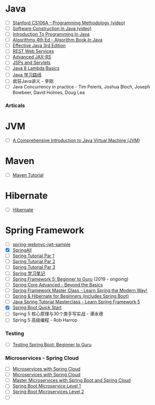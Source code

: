 # Java

- [ ] [Stanford CS106A - Programming Methodology (video)](https://see.stanford.edu/Course/CS106A)
- [ ] [Software Construction In Java (video)](https://www.edx.org/course/software-construction-java-mitx-6-005-1x)
- [ ] [Introduction To Programming In Java](http://introcs.cs.princeton.edu/java/home/)
- [ ] [Algorithms 4th Ed - Algorithm Book In Java](http://algs4.cs.princeton.edu/home/)
- [ ] [Effective Java 3rd Edition](https://www.amazon.com/Effective-Java-Joshua-Bloch-ebook/dp/B078H61SCH)
- [ ] [REST Web Services](https://www.youtube.com/watch?v=xkKcdK1u95s&list=PLqq-6Pq4lTTZh5U8RbdXq0WaYvZBz2rbn)
- [ ] [Advanced JAX-RS](https://www.youtube.com/watch?v=aHGGMX_Zq1w&list=PLqq-6Pq4lTTY40IcG584ynNqibMc1heIa)
- [ ] [JSPs and Servlets](https://www.youtube.com/watch?v=b42CJ0r-1to&list=PLE0F6C1917A427E96)
- [ ] [Java 8 Lambda Basics](https://www.youtube.com/watch?v=gpIUfj3KaOc&list=PLqq-6Pq4lTTa9YGfyhyW2CqdtW9RtY-I3)
- [ ] [Java 学习路线](https://edu.aliyun.com/roadmap/java?spm=5176.8764702.aliyun-edu-index-001.5.54e34679Who09d)
- [ ] 疯狂Java讲义 - 李刚
- [ ] Java Concurrency in practice - Tim Peierls, Joshua Bloch, Joseph Bowbeer, David Holmes, Doug Lea

### Articals


# JVM
- [ ] [A Comprehensive Introduction to Java Virtual Machine (JVM)](https://www.udemy.com/a-comprehensive-introduction-to-java-virtual-machine-jvm/)

# Maven
- [ ] [Maven Tutorial](https://www.youtube.com/watch?v=al7bRZzz4oU&list=PL92E89440B7BFD0F6)

# Hibernate
- [ ] [Hibernate](https://www.youtube.com/watch?v=Yv2xctJxE-w&list=PL4AFF701184976B25)

# Spring Framework

- [ ] [spring-webmvc-jwt-sample](https://github.com/hantsy/spring-webmvc-jwt-sample)
- [X] [SpringAll](https://github.com/wuyouzhuguli/SpringAll)
- [ ] [Spring Tutorial Par 1](https://www.youtube.com/watch?v=GB8k2-Egfv0&list=PLC97BDEFDCDD169D7)
- [ ] [Spring Tutorial Par 2](https://www.youtube.com/watch?v=QdyLsX0nG30&list=PLE37064DE302862F8)
- [ ] [Spring Tutorial Par 3](https://www.youtube.com/watch?v=eR_JFtqyNL4&list=PL1A506B159E5BD13E)
- [ ] [Spring 学习笔记](https://blog.csdn.net/supingemail/article/details/85988220)
- [ ] [Spring Framework 5: Beginner to Guru](https://www.udemy.com/course/spring-framework-5-beginner-to-guru/) (2019 - ongoing)
- [ ] [Spring Core Advanced - Beyond the Basics](https://www.udemy.com/spring-core-advanced-beyond-the-basics/)
- [ ] [Spring Framework Master Class - Learn Spring the Modern Way!](https://www.udemy.com/spring-tutorial-for-beginners/)
- [ ] [Spring & Hibernate for Beginners (includes Spring Boot)](https://www.udemy.com/spring-hibernate-tutorial/)
- [ ] [Java Spring Tutorial Masterclass - Learn Spring Framework 5](https://www.udemy.com/course/java-spring-framework-masterclass/)
- [X] [Spring Boot Quick Start](https://www.youtube.com/watch?v=msXL2oDexqw&list=PLqq-6Pq4lTTbx8p2oCgcAQGQyqN8XeA1x)
- [ ] Spring 5 核心原理与30个类手写实战 - 谭永德
- [ ] Spring 5 高级编程 - Rob Harrop

### Testing
- [ ] [Testing Spring Boot: Beginner to Guru
](https://www.udemy.com/testing-spring-boot-beginner-to-guru/)

### Microservices - Spring Cloud
- [ ] [Microservices with Spring Cloud](https://www.udemy.com/microservices-with-spring-cloud-a/)
- [ ] [Microservices with Spring Cloud](https://www.udemy.com/microservices-with-spring-cloud/)
- [ ] [Master Microservices with Spring Boot and Spring Cloud](https://www.udemy.com/microservices-with-spring-boot-and-spring-cloud/)
- [ ] [Spring Boot Microservice Level 1](https://www.youtube.com/watch?v=y8IQb4ofjDo&list=PLqq-6Pq4lTTZSKAFG6aCDVDP86Qx4lNas)
- [ ] [Spring Boot Microservices Level 2](https://www.youtube.com/watch?v=o8RO38KbWvA&list=PLqq-6Pq4lTTbXZY_elyGv7IkKrfkSrX5e)
- [ ] []()
